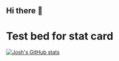 ## Hi there 👋

# Test bed for stat card
[![Josh's GitHub stats](https://github-readme-stats.vercel.app/api?username=dat-pudding&show_icons=true&bg_color=45,550000,000000&text_color=009900)](https://github.com/dat-pudding/github-readme-stats)

<!--
**Dat-Pudding/Dat-Pudding** is a ✨ _special_ ✨ repository because its `README.md` (this file) appears on your GitHub profile.

Here are some ideas to get you started:

- 🔭 I’m currently working on ...
- 🌱 I’m currently learning ...
- 👯 I’m looking to collaborate on ...
- 🤔 I’m looking for help with ...
- 💬 Ask me about ...
- 📫 How to reach me: ...
- 😄 Pronouns: ...
- ⚡ Fun fact: ...
-->
